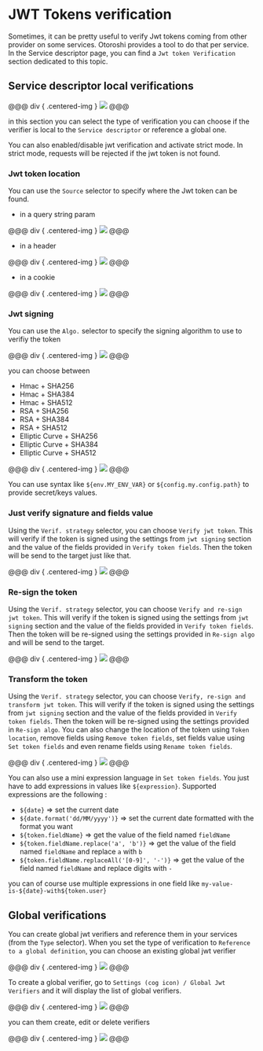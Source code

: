 # JWT Tokens verification

Sometimes, it can be pretty useful to verify Jwt tokens coming from other provider on some services. Otoroshi provides a tool to do that per service. In the Service descriptor page, you can find a `Jwt token Verification` section dedicated to this topic.

## Service descriptor local verifications
<!-- TODO: UI has been probably updated -->
@@@ div { .centered-img }
<img src="../img/jwt-verif-capture.png" />
@@@

in this section you can select the type of verification you can choose if the verifier is local to the `Service descriptor` or reference a global one.

You can also enabled/disable jwt verification and activate strict mode. In strict mode, requests will be rejected if the jwt token is not found.

### Jwt token location

You can use the `Source` selector to specify where the Jwt token can be found. 

* in a query string param

@@@ div { .centered-img }
<img src="../img/jwt-verif-inquery.png" />
@@@

* in a header

@@@ div { .centered-img }
<img src="../img/jwt-verif-inheader.png" />
@@@

* in a cookie

@@@ div { .centered-img }
<img src="../img/jwt-verif-incookie.png" />
@@@

### Jwt signing

You can use the `Algo.` selector to specify the signing algorithm to use to verifiy the token

@@@ div { .centered-img }
<img src="../img/jwt-verif-signing-1.png" />
@@@

you can choose between

* Hmac + SHA256
* Hmac + SHA384
* Hmac + SHA512
* RSA + SHA256
* RSA + SHA384
* RSA + SHA512
* Elliptic Curve + SHA256
* Elliptic Curve + SHA384
* Elliptic Curve + SHA512

@@@ div { .centered-img }
<img src="../img/jwt-verif-signing-2.png" />
@@@

You can use syntax like `${env.MY_ENV_VAR}` or `${config.my.config.path}` to provide secret/keys values. 


### Just verify signature and fields value

Using the `Verif. strategy` selector, you can choose `Verify jwt token`. This will verify if the token is signed using the settings from `jwt signing` section and the value of the fields provided in `Verify token fields`. Then the token will be send to the target just like that.

@@@ div { .centered-img }
<img src="../img/jwt-verif-verify.png" />
@@@

### Re-sign the token

Using the `Verif. strategy` selector, you can choose `Verify and re-sign jwt token`. This will verify if the token is signed using the settings from `jwt signing` section and the value of the fields provided in `Verify token fields`. Then the token will be re-signed using the settings provided in `Re-sign algo` and will be send to the target.

@@@ div { .centered-img }
<img src="../img/jwt-verif-resign.png" />
@@@

### Transform the token

Using the `Verif. strategy` selector, you can choose `Verify, re-sign and transform jwt token`. This will verify if the token is signed using the settings from `jwt signing` section and the value of the fields provided in `Verify token fields`. Then the token will be re-signed using the settings provided in `Re-sign algo`. You can also change the location of the token using `Token location`, remove fields using `Remove token fields`, set fields value using `Set token fields` and even rename fields using `Rename token fields`.

@@@ div { .centered-img }
<img src="../img/jwt-verif-transform.png" />
@@@

You can also use a mini expression language in `Set token fields`. You just have to add expressions in values like `${expression}`. Supported expressions are the following :

* `${date}` => set the current date
* `${date.format('dd/MM/yyyy')}` => set the current date formatted with the format you want
* `${token.fieldName}` => get the value of the field named `fieldName`
* `${token.fieldName.replace('a', 'b')}` => get the value of the field named `fieldName` and replace `a` with `b`
* `${token.fieldName.replaceAll('[0-9]', '-')}` => get the value of the field named `fieldName` and replace digits with `-`

you can of course use multiple expressions in one field like `my-value-is-${date}-with${token.user}`

## Global verifications

You can  create global jwt verifiers and reference them in your services (from the `Type` selector). When you set the type of verification to `Reference to a global definition`, you can choose an existing global jwt verifier

<!-- FIXME: undefined screen capture -->
@@@ div { .centered-img }
<img src="../img/jwt-verif-global-ref.png" />
@@@

To create a global verifier, go to `Settings (cog icon) / Global Jwt Verifiers` and it will display the list of global verifiers.

@@@ div { .centered-img }
<img src="../img/jwt-verif-global-verifiers.png" />
@@@

you can them create, edit or delete verifiers

@@@ div { .centered-img }
<img src="../img/jwt-verif-global-verifier.png" />
@@@

